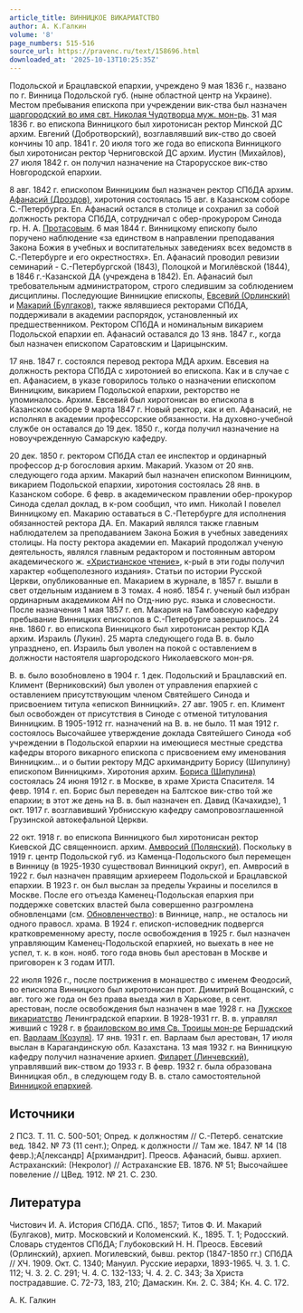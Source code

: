 ```yaml
---
article_title: ВИННИЦКОЕ ВИКАРИАТСТВО
author: А. К.Галкин
volume: '8'
page_numbers: 515-516
source_url: https://pravenc.ru/text/158696.html
downloaded_at: '2025-10-13T10:25:35Z'
---
```


Подольской и Брацлавской епархии, учреждено 9 мая 1836 г., названо по г. Винница Подольской губ. (ныне областной центр на Украине). Местом пребывания епископа при учреждении вик-ства был назначен [шаргородский во имя свт. Николая Чудотворца муж. мон-рь](<https://pravenc.ru/text/шаргородский во имя свт  Николая Чудотворца муж  мон-рь.html>). 31 мая 1836 г. во епископа Винницкого был хиротонисан ректор Минской ДС архим. Евгений (Добротворский), возглавлявший вик-ство до своей кончины 10 апр. 1841 г. 20 июля того же года во епископа Винницкого был хиротонисан ректор Черниговской ДС архим. Иустин (Михайлов), 27 июля 1842 г. он получил назначение на Старорусское вик-ство Новгородской епархии.

8 авг. 1842 г. епископом Винницким был назначен ректор СПбДА архим. [Афанасий (Дроздов)](<https://pravenc.ru/text/Афанасий (Дроздов).html>), хиротония состоялась 15 авг. в Казанском соборе С.-Петербурга. Еп. Афанасий остался в столице и сохранил за собой должность ректора СПбДА, сотрудничал с обер-прокурором Синода гр. Н. А. [Протасовым](https://pravenc.ru/text/Протасов.html). 6 мая 1844 г. Винницкому епископу было поручено наблюдение «за единством в направлении преподавания Закона Божия в учебных и воспитательных заведениях всех ведомств в С.-Петербурге и его окрестностях». Еп. Афанасий проводил ревизии семинарий - С.-Петербургской (1843), Полоцкой и Могилёвской (1844), в 1846 г.-Казанской ДА (учреждена в 1842). Еп. Афанасий был требовательным администратором, строго следившим за соблюдением дисциплины. Последующие Винницкие епископы, [Евсевий (Орлинский)](<https://pravenc.ru/text/Евсевий (Орлинский).html>) и [Макарий (Булгаков)](<https://pravenc.ru/text/Макарий (Булгаков).html>), также являвшиеся ректорами СПбДА, поддерживали в академии распорядок, установленный их предшественником. Ректором СПбДА и номинальным викарием Подольской епархии еп. Афанасий оставался до 13 янв. 1847 г., когда был назначен епископом Саратовским и Царицынским.

17 янв. 1847 г. состоялся перевод ректора МДА архим. Евсевия на должность ректора СПбДА с хиротонией во епископа. Как и в случае с еп. Афанасием, в указе говорилось только о назначении епископом Винницким, викарием Подольской епархии, ректорство не упоминалось. Архим. Евсевий был хиротонисан во епископа в Казанском соборе 9 марта 1847 г. Новый ректор, как и еп. Афанасий, не исполнял в академии профессорские обязанности. На духовно-учебной службе он оставался до 19 дек. 1850 г., когда получил назначение на новоучрежденную Самарскую кафедру.

20 дек. 1850 г. ректором СПбДА стал ее инспектор и ординарный профессор д-р богословия архим. Макарий. Указом от 20 янв. следующего года архим. Макарий был назначен епископом Винницким, викарием Подольской епархии, хиротония состоялась 28 янв. в Казанском соборе. 6 февр. в академическом правлении обер-прокурор Синода сделал доклад, в к-ром сообщил, что имп. Николай I повелел Винницкому еп. Макарию оставаться в С.-Петербурге для исполнения обязанностей ректора ДА. Еп. Макарий являлся также главным наблюдателем за преподаванием Закона Божия в учебных заведениях столицы. На посту ректора академии еп. Макарий продолжал ученую деятельность, являлся главным редактором и постоянным автором академического ж. [«Христианское чтение»](<https://pravenc.ru/text/ Христианское чтение .html>), к-рый в эти годы получил характер «общеполезного издания». Статьи по истории Русской Церкви, опубликованные еп. Макарием в журнале, в 1857 г. вышли в свет отдельным изданием в 3 томах. 4 нояб. 1854 г. ученый был избран ординарным академиком АН по Отд-нию рус. языка и словесности. После назначения 1 мая 1857 г. еп. Макария на Тамбовскую кафедру пребывание Винницких епископов в С.-Петербурге завершилось. 24 янв. 1860 г. во епископа Винницкого был хиротонисан ректор КДА архим. Израиль (Лукин). 25 марта следующего года В. в. было упразднено, еп. Израиль был уволен на покой с оставлением в должности настоятеля шаргородского Николаевского мон-ря.

В. в. было возобновлено в 1904 г. 1 дек. Подольский и Брацлавский еп. Климент (Верниковский) был уволен от управления епархией с оставлением присутствующим членом Святейшего Синода и присвоением титула «епископ Винницкий». 27 авг. 1905 г. еп. Климент был освобожден от присутствия в Синоде с отменой титулования Винницким. В 1905-1912 гг. назначений на В. в. не было. 11 мая 1912 г. состоялось Высочайшее утверждение доклада Святейшего Синода «об учреждении в Подольской епархии на имеющиеся местные средства кафедры второго викарного епископа с присвоением ему именования Винницким... и о бытии ректору МДС архимандриту Борису (Шипулину) епископом Винницким». Хиротония архим. [Бориса (Шипулина)](<https://pravenc.ru/text/Бориса (Шипулина).html>) состоялась 24 июня 1912 г. в Москве, в храме Христа Спасителя. 14 февр. 1914 г. еп. Борис был переведен на Балтское вик-ство той же епархии; в этот же день на В. в. был назначен еп. Давид (Качахидзе), 1 окт. 1917 г. возглавивший Урбнисскую кафедру самопровозглашенной Грузинской автокефальной Церкви.

22 окт. 1918 г. во епископа Винницкого был хиротонисан ректор Киевской ДС священноисп. архим. [Амвросий (Полянский)](<https://pravenc.ru/text/Амвросий (Полянский).html>). Поскольку в 1919 г. центр Подольской губ. из Каменца-Подольского был перемещен в Винницу (в 1925-1930 существовал Винницкий округ), еп. Амвросий в 1922 г. был назначен правящим архиереем Подольской и Брацлавской епархии. В 1923 г. он был выслан за пределы Украины и поселился в Москве. После его отъезда Каменец-Подольская епархия при поддержке советских властей была совершенно разгромлена обновленцами (см. [Обновленчество](https://pravenc.ru/text/Обновленчество.html)): в Виннице, напр., не осталось ни одного правосл. храма. В 1924 г. епископ-исповедник подвергся кратковременному аресту, после освобождения в 1925 г. был назначен управляющим Каменец-Подольской епархией, но выехать в нее не успел, т. к. в кон. нояб. того года вновь был арестован в Москве и приговорен к 3 годам ИТЛ.

22 июля 1926 г., после пострижения в монашество с именем Феодосий, во епископа Винницкого был хиротонисан прот. Димитрий Вощанский, с авг. того же года он без права выезда жил в Харькове, в сент. арестован, после освобождения был назначен в мае 1928 г. на [Лужское викариатство](<https://pravenc.ru/text/Лужское викариатство.html>) Ленинградской епархии. В 1928-1931 гг. В. в. управлял живший с 1928 г. в [браиловском во имя Св. Троицы мон-ре](<https://pravenc.ru/text/браиловском во имя Св  Троицы мон-ре.html>) Бершадский еп. [Варлаам (Козуля)](<https://pravenc.ru/text/Варлаам (Козуля).html>). 17 янв. 1931 г. еп. Варлаам был арестован, 17 июля выслан в Карагандинскую обл. Казахстана. 13 мая 1932 г. на Винницкую кафедру получил назначение архиеп. [Филарет (Линчевский)](<https://pravenc.ru/text/Филарет (Линчевский).html>), управлявший вик-ством до 1933 г. В февр. 1932 г. была образована Винницкая обл., в следующем году В. в. стало самостоятельной [Винницкой епархией](<https://pravenc.ru/text/Винницкой епархией.html>).

## Источники

2 ПСЗ. Т. 11. С. 500-501; Опред. к должностям // С.-Петерб. сенатские вед. 1842. № 73 (11 сент.); Опред. к должности // Там же. 1847. № 14 (18 февр.);А[лександр] А[рхимандрит]. Преосв. Афанасий, бывш. архиеп. Астраханский: (Некролог) // Астраханские ЕВ. 1876. № 51; Высочайшее повеление // ЦВед. 1912. № 21. С. 230.

## Литература

Чистович И. А. История СПбДА. СПб., 1857; Титов Ф. И. Макарий (Булгаков), митр. Московский и Коломенский. К., 1895. Т. 1; Родосский. Словарь студентов СПбДА; Глубоковский Н. Н. Преосв. Евсевий (Орлинский), архиеп. Могилевский, бывш. ректор (1847-1850 гг.) СПбДА // ХЧ. 1909. Окт. С. 1340; Мануил. Русские иерархи, 1893-1965. Ч. 3. 1. С. 112; Ч. 3. 2. С. 291; Ч. 4. С. 132-133; Ч. 4. 2. С. 343; За Христа пострадавшие. С. 72-73, 183, 210; Дамаскин. Кн. 2. С. 384; Кн. 4. С. 172.

А. К.  Галкин
